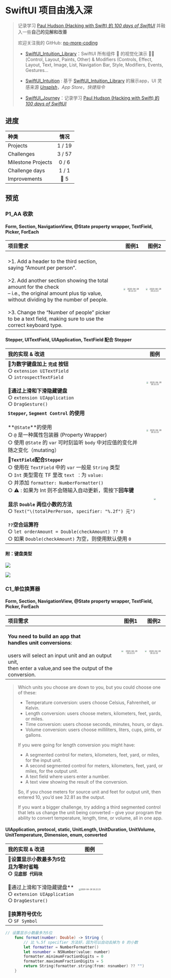 
# SwiftUI 项目由浅入深

> 记录学习 [Paul Hudson (Hacking with Swift) 的 *100 days of SwiftUI*](https://www.hackingwithswift.com/100/swiftui) 并融入一些**自己的见解和改善**
> 
> 欢迎关注我的 GitHub: [no-more-coding](https://github.com/no-more-coding)
> 
> - [SwiftUI_Intuition_Library](https://github.com/no-more-coding/SwiftUI_Intuition_Library)：SwiftUI 所有组件 📖 的视觉化演示 🤹🏻 (Control, Layout, Paints, Other) & Modifiers (Controls, Effect, Layout, Text, Image, List, Navigation Bar, Style, Modifiers, Events, Gestures…
> - [SwiftUI_Intuition](https://github.com/no-more-coding/SwiftUI_Intuition) : 基于 [SwiftUI_Intuition_Library](https://github.com/no-more-coding/SwiftUI_Intuition_Library) 的展示app，UI 灵感来源 [*Unsplsh*](https://unsplash.com/)，*App Store*，*快捷指令*
> 
> - [SwiftUI_Journey](https://github.com/no-more-coding/SwiftUI_Journey)：记录学习 [Paul Hudson (Hacking with Swift) 的 *100 days of SwiftUI*](https://www.hackingwithswift.com/100/swiftui) 

## 进度

种类               | 情况 
:---               |  :---:  
Projects | 1 / 19 
Challenges | 3 / 57 
Milestone Projects | 0 / 6
Challenge days     |  1 / 1
Improvements | 🔷 5

## 预览

### P1_AA 收款

#### Form, Section, NavigationView, @State property wrapper, TextField, Picker, ForEach

项目需求   | 图例1 | 图例2 
:----  |:---:  |  :---:
<br/>>1. Add a header to the third section, <br/>saying “Amount per person”.<br/><br/>>2. Add another section showing the total amount for the check<br/> – i.e., the original amount plus tip value, <br/>without dividing by the number of people.<br/><br/>>3. Change the “Number of people” picker <br/>to be a text field, making sure to use the correct keyboard type.<br/>   |<img src="https://no-more-coding.coding.net/p/SwiftUI-Journey/d/SwiftUI-Journey/git/raw/master/01_Project01_WeSplit/screenshots/screen01.png" alt="2020-04-28 16.22.23" style="zoom:35%;" /> | <img src="https://no-more-coding.coding.net/p/SwiftUI-Journey/d/SwiftUI-Journey/git/raw/master/01_Project01_WeSplit/screenshots/screen02.png" alt="2020-04-28 16.22.23" style="zoom:35%;" />

#### Stepper, UITextField, UIApplication, TextField 配合 Stepper

我的实现 & 改进               | 图例 
:---               |  :---:
**🔷为数字键盘加上 `完成` 按钮** <br/>○  `extension UITextField`<br/>○  `introspectTextField`<br/><br/>**🔷通过上滑和下滑隐藏键盘**<br/>○  `extension UIApplication`<br/>○  `DragGesture()`<br/> | <img src="https://no-more-coding.coding.net/p/SwiftUI-Journey/d/SwiftUI-Journey/git/raw/master/01_Project01_WeSplit/screenshots/2020-04-28 16.22.23.gif" alt="2020-04-28 16.22.23" style="zoom:35%;" /> 
**`Stepper`, `Segment Control` 的使用** <br/><br/>**`@State`**的使用<br/>○  `@` 是一种属性包装器 (Property Wrapper)<br/>○  使用 `@State` 的 `var` 可时刻监听 `body` 中对应值的变化并随之变化（mutating）<br/> | <img src="https://no-more-coding.coding.net/p/SwiftUI-Journey/d/SwiftUI-Journey/git/raw/master/01_Project01_WeSplit/screenshots/2020-04-28 16.16.49.gif" alt="2020-04-28 16.22.23" style="zoom:35%;" /> 
**🔷`TextField`配合`Stepper`**  <br/>○  使用在 `TextField` 中的 `var` 一般是 `String` 类型<br/>○  `Int` 类型需在 TF 里改 `text ：`为 `value: ` <br/>○  并添加 `formatter: NumberFormatter()` <br/>○  ⚠️ : 如果为 Int 则不会随输入自动更新，需按下**回车键** <br/><br/>**显示 `Double` 两位小数的方法**<br/>○  `Text("\(totalPerPerson, specifier: "%.2f") 元")`<br/><br/> **`??`空合运算符**<br/>○  `let orderAmount = Double(checkAmount) ?? 0`<br/>○  如果 `Double(checkAmount)` 为空，则使用默认使用 `0`<br/> | <img src="https://no-more-coding.coding.net/p/SwiftUI-Journey/d/SwiftUI-Journey/git/raw/master/01_Project01_WeSplit/screenshots/2020-04-28 16.19.24.gif" style="zoom:35%;" /> 

#### 附：键盘类型

![](https://no-more-coding.coding.net/p/SwiftUI-Journey/d/SwiftUI-Journey/git/raw/master/01_Project01_WeSplit/keyboardType1.png)

![](https://no-more-coding.coding.net/p/SwiftUI-Journey/d/SwiftUI-Journey/git/raw/master/01_Project01_WeSplit/keyboardType2.png)

### C1_单位换算器

#### Form, Section, NavigationView, @State property wrapper, TextField, Picker, ForEach

项目需求   | 图例1 | 图例2 
:----  |:---:  |  :---:
<br/>**You need to build an app that <br/>handles unit conversions**: <br/><br/>users will select an input unit and an output unit, <br/>then enter a value,and see the output of the conversion.<br/>   |<img src="https://no-more-coding.coding.net/p/SwiftUI-Journey/d/SwiftUI-Journey/git/raw/master/02_ChallengeDay01_Converter/screenshots/screen01.png" alt="2020-04-28 16.22.23" style="zoom:35%;" /> | <img src="https://no-more-coding.coding.net/p/SwiftUI-Journey/d/SwiftUI-Journey/git/raw/master/02_ChallengeDay01_Converter/screenshots/screen02.png" alt="2020-04-28 16.22.23" style="zoom:35%;" /> 

>Which units you choose are down to you, but you could choose one of these:
>- Temperature conversion: users choose Celsius, Fahrenheit, or Kelvin.
>- Length conversion: users choose meters, kilometers, feet, yards, or miles.
>- Time conversion: users choose seconds, minutes, hours, or days.
>- Volume conversion: users choose milliliters, liters, cups, pints, or gallons.
>
>If you were going for length conversion you might have:
>- A segmented control for meters, kilometers, feet, yard, or miles, for the input unit.
>- A second segmented control for meters, kilometers, feet, yard, or miles, for the output unit.
>- A text field where users enter a number.
>- A text view showing the result of the conversion.
>
>So, if you chose meters for source unit and feet for output unit, then entered 10, you’d see 32.81 as the output.
>
>If you want a bigger challenge, try adding a third segmented control that lets us change the unit being converted – give your program the ability to convert temperature, length, time, or volume, all in one app.

#### UIApplication, protocol, static, UnitLength, UnitDuration, UnitVolume, UnitTemperature, Dimension, **enum**, converted

我的实现 & 改进               | 图例 
:---               |  :---:
**🔷设置显示小数最多为5位 <br/>且为零时省略<br/>○  `见底部 代码块`<br/><br/>**🔷通过上滑和下滑隐藏键盘**<br/>○  `extension UIApplication`<br/>○  `DragGesture()`<br/><br/>**🔷换算符号优化**<br/>○  `SF Symbol`<br/> | <img src="https://no-more-coding.coding.net/p/SwiftUI-Journey/d/SwiftUI-Journey/git/raw/master/02_ChallengeDay01_Converter/screenshots/2020-04-29 16.30.02.gif" alt="2020-04-28 16.22.23" style="zoom:35%;" /> 


``` swift
// 设置显示小数最多为5位
    func format(number: Double) -> String {
        // 比 %.5f specifier 方法好，因为可以自动去掉为 0 的小数
        let formatter = NumberFormatter()
        let nsnumber = NSNumber(value: number)
        formatter.minimumFractionDigits = 0
        formatter.maximumFractionDigits = 5
        return String(formatter.string(from: nsnumber) ?? "")
    }
```












